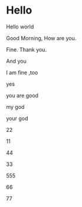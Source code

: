 # Hello

Hello world

Good Morning, How are you.

Fine. Thank you.

And you

I am fine ,too

yes

you are good

my god

your god

22

11

44

33

555

66



77
